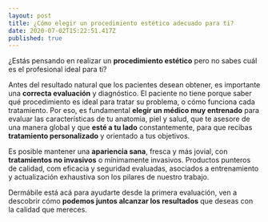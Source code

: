 ```yaml
---
layout: post
title: ¿Cómo elegir un procedimiento estético adecuado para ti?
date: 2020-07-02T15:22:51.417Z
published: true
---
```

¿Estás pensando en realizar un **procedimiento estético** pero no sabes cuál es el profesional ideal para ti? 

Antes del resultado natural que los pacientes desean obtener, es importante una **correcta evaluación** y diagnóstico.  El paciente no tiene porque saber qué procedimiento es ideal para tratar su problema, o cómo funciona cada tratamiento. Por eso,  es fundamental **elegir un médico muy entrenado** para evaluar las características de tu anatomia, piel y salud, que te asesore de una manera global y que **esté a tu lado** constantemente, para que recibas **tratamiento personalizado** y orientado a tus objetivos. 

Es posible mantener una **apariencia sana**, fresca y más jovial, con **tratamientos no invasivos** o mínimamente invasivos. Productos punteros de calidad, com eficacia y seguridad evaluadas, asociados a  entrenamiento y actualización exhaustiva son los pilares de nuestro trabajo.   

Dermábile está acá para ayudarte desde la primera evaluación, ven a descobrir cómo **podemos juntos alcanzar los resultados** que deseas con la calidad que mereces.